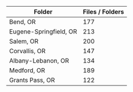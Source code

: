 | Folder                 |   Files / Folders |
|------------------------|-------------------|
| Bend, OR               |               177 |
| Eugene-Springfield, OR |               213 |
| Salem, OR              |               200 |
| Corvallis, OR          |               147 |
| Albany-Lebanon, OR     |               134 |
| Medford, OR            |               189 |
| Grants Pass, OR        |               122 |
